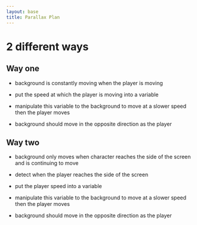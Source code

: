 ```yaml
---
layout: base
title: Parallax Plan
---
```


# 2 different ways

## Way one

- background is constantly moving when the player is moving

- put the speed at which the player is moving into a variable
- manipulate this variable to the background to move at a slower speed then the player moves
- background should move in the opposite direction as the player

## Way two

- background only moves when character reaches the side of the screen and is continuing to move

- detect when the player reaches the side of the screen
- put the player speed into a variable
- manipulate this variable to the background to move at a slower speed then the player moves
- background should move in the opposite direction as the player